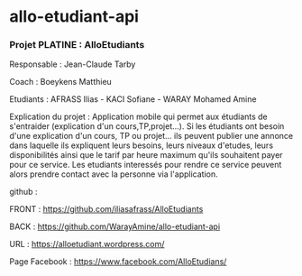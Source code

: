 # allo-etudiant-api

### Projet PLATINE : AlloEtudiants

Responsable : Jean-Claude Tarby

Coach : Boeykens Matthieu

Etudiants : AFRASS Ilias - KACI Sofiane - WARAY Mohamed Amine

Explication du projet : Application mobile qui permet aux étudiants de s'entraider (explication d'un cours,TP,projet...). Si les étudiants ont besoin d'une explication d'un cours, TP ou projet... ils peuvent publier une annonce dans laquelle ils expliquent leurs besoins, leurs niveaux d'etudes, leurs disponibilités ainsi que le tarif par heure maximum qu'ils souhaitent payer pour ce service. Les etudiants interessés pour rendre ce service peuvent alors prendre contact avec la personne via l'application.

github :

FRONT : https://github.com/iliasafrass/AlloEtudiants

BACK : https://github.com/WarayAmine/allo-etudiant-api

URL : https://alloetudiant.wordpress.com/

Page Facebook : https://www.facebook.com/AlloEtudians/
